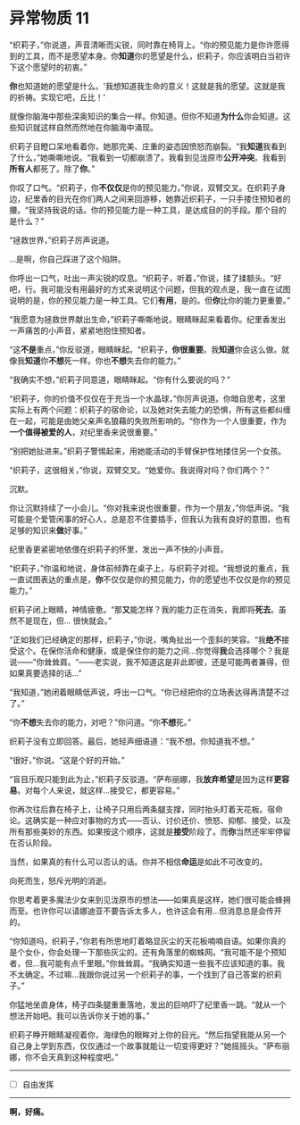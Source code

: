 # 异常物质 11

“织莉子，”你说道，声音清晰而尖锐，同时靠在椅背上。“你的预见能力是你许愿得到的工具，而不是愿望本身。你**知道**你的愿望是什么，织莉子，你应该明白当初许下这个愿望时的初衷。”

**你**也知道她的愿望是什么。'我想知道我生命的意义！这就是我的愿望。这就是我的祈祷。实现它吧，丘比！'

就像你脑海中那些深奥知识的集合一样。你知道。但你不知道**为什么**你会知道。这些知识就这样自然而然地在你脑海中涌现。

织莉子目瞪口呆地看着你，她那完美、庄重的姿态因愤怒而崩裂。“我**知道**我看到了什么，”她嘶嘶地说。“我看到一切都崩溃了。我看到见泷原市**公开冲突**。我看到**所有人**都死了。除了**你**。”

你叹了口气。“织莉子，你**不仅仅**是你的预见能力，”你说，双臂交叉。在织莉子身边，纪里香的目光在你们两人之间来回游移，她靠近织莉子，一只手搂住预知者的腰。“我坚持我说的话。你的预见能力是一种工具，是达成目的的手段。那个目的是什么？”

“拯救世界，”织莉子厉声说道。

...是啊，你自己踩进了这个陷阱。

你呼出一口气，吐出一声尖锐的叹息。“织莉子，听着，”你说，揉了揉额头。“好吧，行。我可能没有用最好的方式来说明这个问题，但我的观点是，我一直在试图说明的是，你的预见能力是一种工具。它们**有用**，是的。但**你**比你的能力更重要。”

“我愿意为拯救世界献出生命，”织莉子嘶嘶地说，眼睛眯起来看着你。纪里香发出一声痛苦的小声音，紧紧地抱住预知者。

“这**不是**重点，”你反驳道，眼睛眯起。“织莉子，**你很重要**。我**知道**你会这么做。就像我**知道**你**不想**死一样。你也**不想**失去你的能力。”

“我确实不想，”织莉子同意道，眼睛眯起。“你有什么要说的吗？”

“织莉子，你的价值不仅仅在于充当一个水晶球，”你厉声说道。你暗自思考，这里实际上有两个问题：织莉子的宿命论，以及她对失去能力的恐惧，所有这些都纠缠在一起，可能是由她父亲声名狼藉的失败所影响的。“你作为一个人很重要，作为**一个值得被爱的人**，对纪里香来说很重要。”

“别把她扯进来。”织莉子警惕起来，用她能活动的手臂保护性地搂住另一个女孩。

“织莉子，这很相关，”你说，双臂交叉。“她爱你。我说得对吗？你们两个？”

沉默。

你让沉默持续了一小会儿。“你对我来说也很重要，作为一个朋友，”你低声说。“我可能是个爱管闲事的好心人，总是忍不住要插手，但我认为我有良好的意图，也有足够的知识来**做**好事。”

纪里香更紧密地依偎在织莉子的怀里，发出一声不快的小声音。

“织莉子，”你温和地说，身体前倾靠在桌子上，与织莉子对视。“我想说的重点，我一直试图表达的重点是，**你**不仅仅是你的预见能力，你的愿望也不仅仅是你的预见能力。”

织莉子闭上眼睛，神情疲惫。“那**又**能怎样？我的能力正在消失，我即将**死去**。虽然不是现在，但... 很快就会。”

“正如我们已经确定的那样，织莉子，”你说，嘴角扯出一个歪斜的笑容。“我**绝不**接受这个。在保你活命和健康，或是保住你的能力之间...你觉得**我**会选择哪个？我是说——”你耸耸肩。“——老实说，我不知道这是非此即彼，还是可能两者兼得，但如果真要选择的话...”

“我知道，”她闭着眼睛低声说，呼出一口气。“你已经把你的立场表达得再清楚不过了。”

“你**不想**失去你的能力，对吧？”你问道。“你**不想**死。”

织莉子没有立即回答。最后，她轻声细语道：“我不想。你知道我不想。”

“很好，”你说。“这是个好的开始。”

“盲目乐观只能到此为止，”织莉子反驳道。“萨布丽娜，我**放弃希望**是因为这样**更容易**。对每个人来说，就这样...接受它，都更容易。”

你再次往后靠在椅子上，让椅子只用后两条腿支撑，同时抬头盯着天花板。宿命论。这确实是一种应对事物的方式——否认、讨价还价、愤怒、抑郁、接受，以及所有那些美妙的东西。如果按这个顺序，这就是**接受**阶段了。而**你**当然还牢牢停留在否认阶段。

当然，如果真的有什么可以否认的话。你并不相信**命运**是如此不可改变的。

向死而生，怒斥光明的消逝。

你思考着更多魔法少女来到见泷原市的想法——如果真是这样，她们很可能会蜂拥而至。也许你可以请娜迪亚不要告诉太多人，也许这会有用...但消息总是会传开的。

“你知道吗，织莉子，”你若有所思地盯着略显灰尘的天花板喃喃自语。如果你真的是个女仆，你会处理一下那些灰尘的。还有角落里的蜘蛛网。“我可能不是个预知者，但...我可能有点千里眼。”你耸耸肩。“我确实知道一些我不应该知道的事。我不太确定。不过嘛...我跟你说过另一个织莉子的事，一个找到了自己答案的织莉子。”

你猛地坐直身体，椅子四条腿重重落地，发出的巨响吓了纪里香一跳。“就从一个想法开始吧。我可以告诉你关于她的事。”

织莉子睁开眼睛凝视着你，海绿色的眼眸对上你的目光。“然后指望我能从另一个自己身上学到东西，仅仅通过一个故事就能让一切变得更好？”她摇摇头。“萨布丽娜，你不会天真到这种程度吧。”

---

- [ ] 自由发挥

---

**啊，好痛。**
